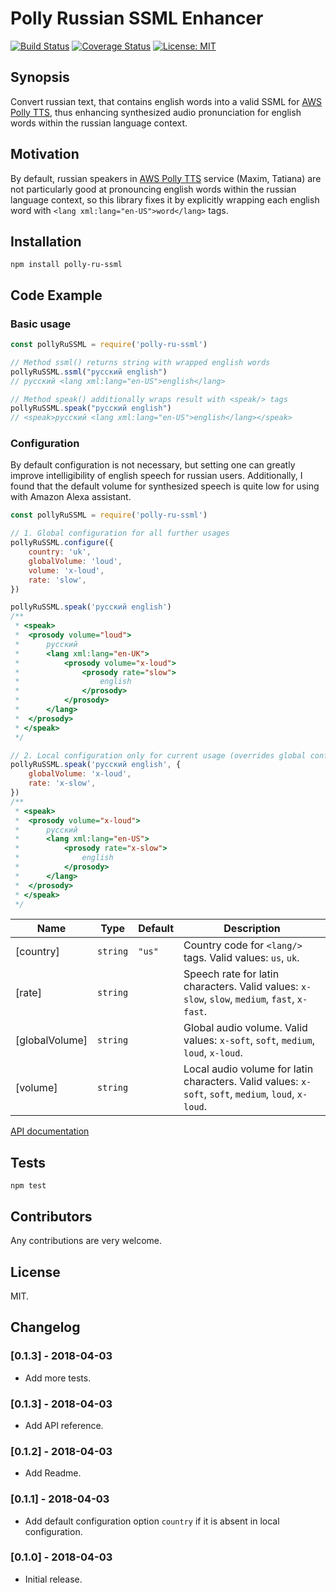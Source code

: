 # Polly Russian SSML Enhancer

[![Build Status](https://travis-ci.org/oleglegun/polly-ru-ssml.svg?branch=master)](https://travis-ci.org/oleglegun/polly-ru-ssml)
[![Coverage Status](https://coveralls.io/repos/github/oleglegun/polly-ru-ssml/badge.svg?branch=master)](https://coveralls.io/github/oleglegun/polly-ru-ssml?branch=master)
[![License: MIT](https://img.shields.io/badge/License-MIT-yellow.svg)](https://opensource.org/licenses/MIT)

## Synopsis

Convert russian text, that contains english words into a valid SSML for [AWS Polly TTS](https://aws.amazon.com/ru/polly/), thus enhancing synthesized audio pronunciation for english words within the russian language context.

## Motivation

By default, russian speakers in [AWS Polly TTS](https://aws.amazon.com/ru/polly/) service (Maxim, Tatiana) are not particularly good at pronouncing english words within the russian language context, so this library fixes it by explicitly wrapping each english word with `<lang xml:lang="en-US">word</lang>` tags.

## Installation

`npm install polly-ru-ssml`

## Code Example

### Basic usage

```js
const pollyRuSSML = require('polly-ru-ssml')

// Method ssml() returns string with wrapped english words
pollyRuSSML.ssml("русский english")
// русский <lang xml:lang="en-US">english</lang>

// Method speak() additionally wraps result with <speak/> tags
pollyRuSSML.speak("русский english")
// <speak>русский <lang xml:lang="en-US">english</lang></speak>
```

### Configuration

By default configuration is not necessary, but setting one can greatly improve intelligibility of english speech for russian users. Additionally, I found that the default volume for synthesized speech is quite low for using with Amazon Alexa assistant.

```js
const pollyRuSSML = require('polly-ru-ssml')

// 1. Global configuration for all further usages
pollyRuSSML.configure({
    country: 'uk',
    globalVolume: 'loud',
    volume: 'x-loud',
    rate: 'slow',
})

pollyRuSSML.speak('русский english')
/**
 * <speak>
 *  <prosody volume="loud">
 *      русский
 *      <lang xml:lang="en-UK">
 *          <prosody volume="x-loud">
 *              <prosody rate="slow">
 *                  english
 *              </prosody>
 *          </prosody>
 *      </lang>
 *  </prosody>
 * </speak>
 */

// 2. Local configuration only for current usage (overrides global configuration)
pollyRuSSML.speak('русский english', {
    globalVolume: 'x-loud',
    rate: 'x-slow',
})
/**
 * <speak>
 *  <prosody volume="x-loud">
 *      русский
 *      <lang xml:lang="en-US">
 *          <prosody rate="x-slow">
 *              english
 *          </prosody>
 *      </lang>
 *  </prosody>
 * </speak>
 */
```

| Name | Type | Default | Description |
| --- | --- | --- | --- |
| [country] | <code>string</code> | <code>&quot;us&quot;</code> | Country code for `<lang/>` tags. Valid values: `us`, `uk`. |
| [rate] | <code>string</code> |  | Speech rate for latin characters. Valid values: `x-slow`, `slow`, `medium`, `fast`, `x-fast`. |
| [globalVolume] | <code>string</code> |  | Global audio volume. Valid values: `x-soft`, `soft`, `medium`, `loud`, `x-loud`. |
| [volume] | <code>string</code> |  | Local audio volume for latin characters. Valid values: `x-soft`, `soft`, `medium`, `loud`, `x-loud`. |

[API documentation](./API.md)


## Tests

`npm test`

## Contributors

Any contributions are very welcome.

## License

MIT.

## Changelog

### [0.1.3] - 2018-04-03
- Add more tests.

### [0.1.3] - 2018-04-03
- Add API reference.

### [0.1.2] - 2018-04-03
- Add Readme.

### [0.1.1] - 2018-04-03
- Add default configuration option `country` if it is absent in local configuration. 

### [0.1.0] - 2018-04-03
- Initial release.

